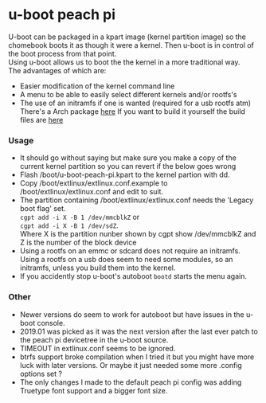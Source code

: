 # u-boot peach pi
U-boot can be packaged in a kpart image (kernel partition image) so the chomebook boots it as though it were a kernel. Then u-boot is in control of the boot process from that point.  
Using u-boot allows us to boot the the kernel in a more traditional way.  
The advantages of which are:  
 - Easier modification of the kernel command line
 - A menu to be able to easily select different kernels and/or rootfs's
 - The use of an initramfs if one is wanted (required for a usb rootfs atm)
There's a Arch package [here](https://github.com/gripped/XE503C32-arch-kernel-packages/raw/main/other/u-boot-peach-pi/u-boot-peach-pi-2019.01-1-armv7h.pkg.tar.xz)
If you want to build it yourself the build files are [here](https://github.com/gripped/XE503C32-arch-kernel-packages/tree/main/other/u-boot-peach-pi)
### Usage
 - It should go without saying but make sure you make a copy of the current kernel partition so you can revert if the below goes wrong
 - Flash /boot/u-boot-peach-pi.kpart to the kernel partion with dd.
 - Copy /boot/extlinux/extlinux.conf.example to /boot/extlinux/extlinux.conf and edit to suit.
 - The partition containing /boot/extlinux/extlinux.conf needs the 'Legacy boot flag' set.  
  `cgpt add -i X -B 1 /dev/mmcblkZ` or   
  `cgpt add -i X -B 1 /dev/sdZ`.   
  Where X is the partition nunber shown by cgpt show /dev/mmcblkZ and Z is the number of     the block device
 - Using a rootfs on an emmc or sdcard does not require an initramfs. Using a rootfs on a usb does seem to need some modules, so an initramfs, unless you build them into the kernel.
 - If you accidently stop u-boot's autoboot `bootd` starts the menu again.
### Other
 - Newer versions do seem to work for autoboot but have issues in the
   u-boot console.
  - 2019.01 was picked as it was the next version after the last ever patch to the peach pi devicetree in the u-boot source.
  - TIMEOUT in extlinux.conf seems to be ignored.
  - btrfs support broke compilation when I tried it but you might have more luck with later versions. Or maybe it just needed some more .config options set ?
  - The only changes I made to the default peach pi config was adding Truetype font support and a bigger font size.
